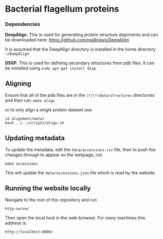 # Bacterial flagellum proteins

### Dependencies

**DeepAlign.** This is used for generating protein structure alignments and can be downloaded here:
https://github.com/realbigws/DeepAlign


It is assumed that the DeepAlign directory is installed in the home directory ```~/DeepAlign```


**DSSP.** This is used for defining secondary structures from pdb files. It can be installed using 
```sudo apt-get install dssp```



## Aligning

Ensure that all of the pdb files are in the ```\*/\*/data/structures``` directories and then run: 
```make align```

or to only align a single protein dataset use:
```
cd alignment/mota/
bash ../../scripts/align.sh
```


## Updating metadata

To update the metadata, edit the ```data/accessions.csv``` file, then to push the changes through to appear on the webpage, run


```
make accessions
```

This will update the ```data/accessions.json``` file which is read by the website.

## Running the website locally
Navigate to the root of this repository and run

``
http-server
``

Then open the local host in the web-browser. For many machines this address is:

``
http://localhost:8080/
``


